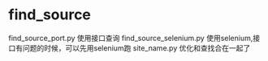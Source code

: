 # find_source
find_source_port.py 使用接口查询
find_source_selenium.py 使用selenium,接口有问题的时候，可以先用selenium跑
site_name.py 优化和查找合在一起了
